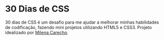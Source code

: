 # 30 Dias de CSS

30 dias de CSS é um desafio para me ajudar a melhorar minhas habilidades de codificação, fazendo mini projetos utilizando HTML5 e CSS3. Projeto idealizado por [Milena Carecho](https://github.com/MilenaCarecho/30diasDeCSS).
